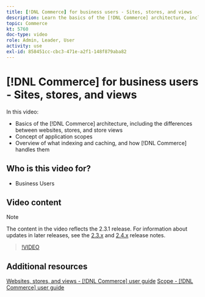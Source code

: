 ```yaml
---
title: [!DNL Commerce] for business users - Sites, stores, and views
description: Learn the basics of the [!DNL Commerce] architecture, including the differences between websites, stores, store views, and application scopes. Understand indexing and caching.
topic: Commerce
kt: 5760
doc-type: video
role: Admin, Leader, User
activity: use
exl-id: 858451cc-cbc3-471e-a2f1-148f879aba82
---
```

# [!DNL Commerce] for business users - Sites, stores, and views

In this video:

- Basics of the [!DNL Commerce] architecture, including the differences between websites, stores, and store views
- Concept of application scopes
- Overview of what indexing and caching, and how [!DNL Commerce] handles them

## Who is this video for?

- Business Users

## Video content

>[!NOTE]
>
>The content in the video reflects the 2.3.1 release. For information about updates in later releases, see the [ 2.3.x](https://devdocs.magento.com/guides/v2.3/release-notes/bk-release-notes.html) and [2.4.x](https://devdocs.magento.com/guides/v2.4/release-notes/bk-release-notes.html) release notes.

>[!VIDEO](https://video.tv.adobe.com/v/35945?quality=12&learn=on)

## Additional resources

[Websites, stores, and views - [!DNL Commerce] user guide](https://docs.magento.com/user-guide/stores/websites-stores-views.html)
[Scope - [!DNL Commerce] user guide](https://docs.magento.com/user-guide/configuration/scope.html)

